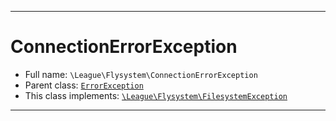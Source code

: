 ***

# ConnectionErrorException

* Full name: `\League\Flysystem\ConnectionErrorException`
* Parent class: [`ErrorException`](../../ErrorException.md)
* This class implements:
  [`\League\Flysystem\FilesystemException`](./FilesystemException.md)

***


